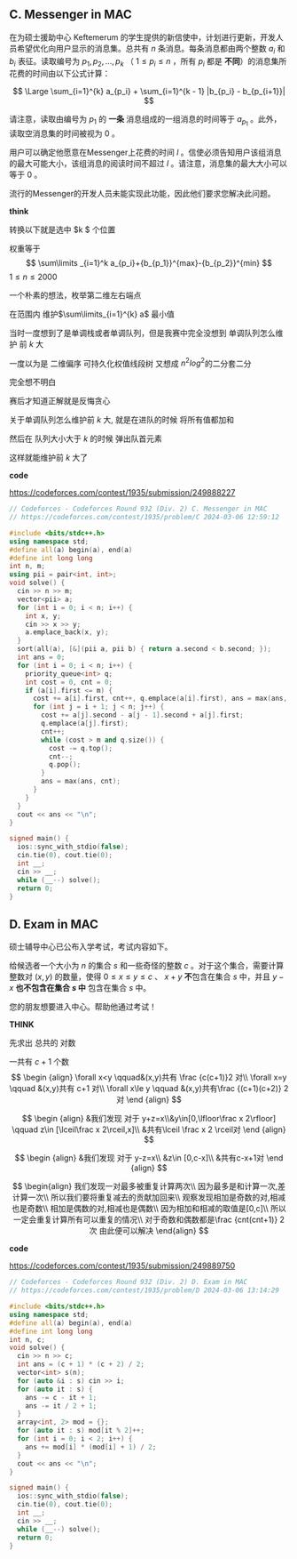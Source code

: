 ## **C.** **Messenger in MAC**

在为硕士援助中心 Keftemerum 的学生提供的新信使中，计划进行更新，开发人员希望优化向用户显示的消息集。总共有 $n$ 条消息。每条消息都由两个整数 $a_i$ 和 $b_i$ 表征。读取编号为 $p_1, p_2, \ldots, p_k$ （ $1 \le p_i \le n$ ，所有 $p_i$ 都是 **不同**）的消息集所花费的时间由以下公式计算：

$$
\Large \sum_{i=1}^{k} a_{p_i} + \sum_{i=1}^{k - 1} |b_{p_i} - b_{p_{i+1}}|
$$

请注意，读取由编号为 $p_1$ 的 **一条** 消息组成的一组消息的时间等于 $a_{p_1}$ 。此外，读取空消息集的时间被视为 $0$ 。

用户可以确定他愿意在Messenger上花费的时间 $l$ 。信使必须告知用户该组消息的最大可能大小，该组消息的阅读时间不超过 $l$ 。请注意，消息集的最大大小可以等于 $0$ 。

流行的Messenger的开发人员未能实现此功能，因此他们要求您解决此问题。

**think**

转换以下就是选中 $k $ 个位置

权重等于
$$
\sum\limits _{i=1}^k a_{p_i}+{b_{p_1}}^{max}-{b_{p_2}}^{min}
$$
$1≤n≤2000$

一个朴素的想法，枚举第二维左右端点

在范围内 维护$\sum\limits_{i=1}^{k} a$ 最小值 

当时一度想到了是单调栈或者单调队列，但是我赛中完全没想到 单调队列怎么维护 前 $k$ 大

一度以为是 二维偏序 可持久化权值线段树 又想成 $n^2log^2$的二分套二分

完全想不明白

赛后才知道正解就是反悔贪心



关于单调队列怎么维护前 $k$ 大, 就是在进队的时候 将所有值都加和

然后在 队列大小大于 $k$ 的时候 弹出队首元素

这样就能维护前 $k$ 大了

**code**

https://codeforces.com/contest/1935/submission/249888227

```C++
// Codeforces - Codeforces Round 932 (Div. 2) C. Messenger in MAC
// https://codeforces.com/contest/1935/problem/C 2024-03-06 12:59:12

#include <bits/stdc++.h>
using namespace std;
#define all(a) begin(a), end(a)
#define int long long
int n, m;
using pii = pair<int, int>;
void solve() {
  cin >> n >> m;
  vector<pii> a;
  for (int i = 0; i < n; i++) {
    int x, y;
    cin >> x >> y;
    a.emplace_back(x, y);
  }
  sort(all(a), [&](pii a, pii b) { return a.second < b.second; });
  int ans = 0;
  for (int i = 0; i < n; i++) {
    priority_queue<int> q;
    int cost = 0, cnt = 0;
    if (a[i].first <= m) {
      cost += a[i].first, cnt++, q.emplace(a[i].first), ans = max(ans, cnt);
      for (int j = i + 1; j < n; j++) {
        cost += a[j].second - a[j - 1].second + a[j].first;
        q.emplace(a[j].first);
        cnt++;
        while (cost > m and q.size()) {
          cost -= q.top();
          cnt--;
          q.pop();
        }
        ans = max(ans, cnt);
      }
    }
  }
  cout << ans << "\n";
}

signed main() {
  ios::sync_with_stdio(false);
  cin.tie(0), cout.tie(0);
  int __;
  cin >> __;
  while (__--) solve();
  return 0;
}
```

## **D. Exam in MAC**

硕士辅导中心已公布入学考试，考试内容如下。

给候选者一个大小为 $n$  的集合 $s$ 和一些奇怪的整数 $c$ 。对于这个集合，需要计算整数对 $(x, y)$ 的数量，使得 $0 \leq x \leq y \leq c$ 、 $x + y$ **不**包含在集合 $s$ 中，并且 $y - x$ **也不包含在集合 $s$ 中** 包含在集合 $s$ 中。

您的朋友想要进入中心。帮助他通过考试！

**THINK**

先求出 总共的 对数

一共有 $c+1$ 个数
$$
\begin {align}
\forall x<y  \qquad&(x,y)共有 \frac {c(c+1)}2 对\\
\forall x=y \qquad &(x,y)共有 c+1 对\\
\forall x\le y \qquad &(x,y)共有\frac {(c+1)(c+2)} 2对
\end {align}
$$

$$
\begin {align}
&我们发现 对于 y+z=x\\&y\in[0,\lfloor\frac x 2\rfloor] \qquad z\in [\lceil\frac x 2\rceil,x]\\
&共有\lceil \frac x 2 \rceil对
\end {align}
$$

$$
\begin {align}
&我们发现 对于 y-z=x\\  &z\in [0,c-x]\\
&共有c-x+1对
\end {align}
$$

$$
\begin{align}
我们发现一对最多被重复计算两次\\
因为最多是和计算一次,差计算一次\\
所以我们要将重复减去的贡献加回来\\
观察发现相加是奇数的对,相减也是奇数\\
相加是偶数的对,相减也是偶数\\
因为相加和相减的取值是[0,c]\\
所以一定会重复计算所有可以重复的情况\\
对于奇数和偶数都是\frac {cnt(cnt+1)} 2 次
由此便可以解决
\end{align}
$$

**code**

https://codeforces.com/contest/1935/submission/249889750

```C++
// Codeforces - Codeforces Round 932 (Div. 2) D. Exam in MAC
// https://codeforces.com/contest/1935/problem/D 2024-03-06 13:14:29

#include <bits/stdc++.h>
using namespace std;
#define all(a) begin(a), end(a)
#define int long long
int n, c;
void solve() {
  cin >> n >> c;
  int ans = (c + 1) * (c + 2) / 2;
  vector<int> s(n);
  for (auto &i : s) cin >> i;
  for (auto it : s) {
    ans -= c - it + 1;
    ans -= it / 2 + 1;
  }
  array<int, 2> mod = {};
  for (auto it : s) mod[it % 2]++;
  for (int i = 0; i < 2; i++) {
    ans += mod[i] * (mod[i] + 1) / 2;
  }
  cout << ans << "\n";
}

signed main() {
  ios::sync_with_stdio(false);
  cin.tie(0), cout.tie(0);
  int __;
  cin >> __;
  while (__--) solve();
  return 0;
}
```